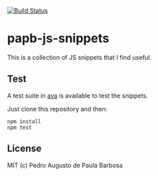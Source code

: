 [![Build Status](https://travis-ci.com/papb/papb-js-snippets.svg?branch=master)](https://travis-ci.com/papb/papb-js-snippets)

# papb-js-snippets

This is a collection of JS snippets that I find useful.

## Test

A test suite in [ava](https://github.com/avajs/ava) is available to test the snippets.

Just clone this repository and then:

```
npm install
npm test
```

## License

MIT (c) Pedro Augusto de Paula Barbosa